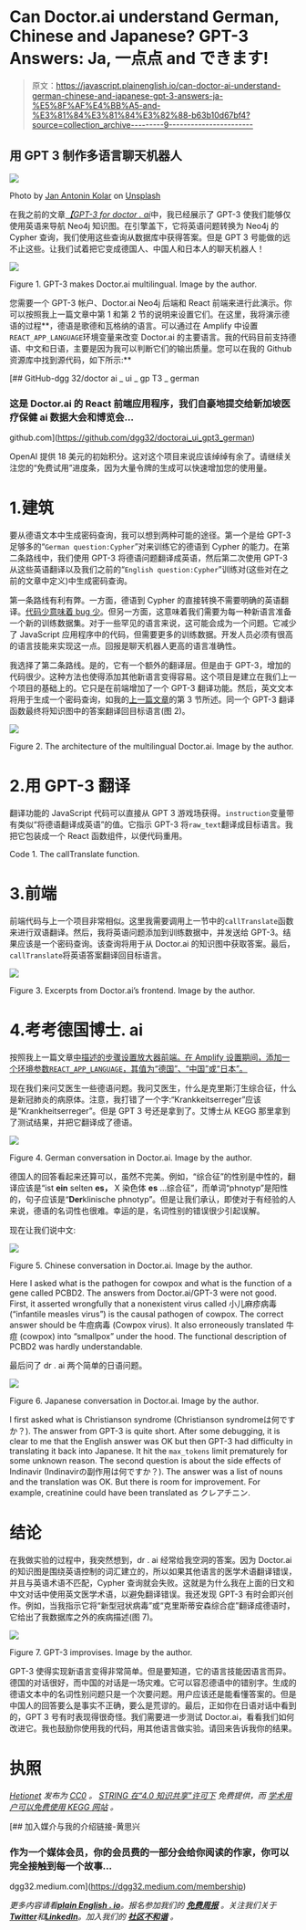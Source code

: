 # Can Doctor.ai understand German, Chinese and Japanese? GPT-3 Answers: Ja, 一点点 and できます!

> 原文：<https://javascript.plainenglish.io/can-doctor-ai-understand-german-chinese-and-japanese-gpt-3-answers-ja-%E5%8F%AF%E4%BB%A5-and-%E3%81%84%E3%81%84%E3%82%88-b63b10d67bf4?source=collection_archive---------9----------------------->

## 用 GPT 3 制作多语言聊天机器人

![](img/d939005f84bac8f624c31f41921aea0a.png)

Photo by [Jan Antonin Kolar](https://unsplash.com/@jankolar?utm_source=unsplash&utm_medium=referral&utm_content=creditCopyText) on [Unsplash](https://unsplash.com/s/photos/german?utm_source=unsplash&utm_medium=referral&utm_content=creditCopyText)

在我之前的文章[*【GPT-3 for doctor . ai*](https://medium.com/p/1396d1cd6fa5)中，我已经展示了 GPT-3 使我们能够仅使用英语来导航 Neo4j 知识图。在引擎盖下，它将英语问题转换为 Neo4j 的 Cypher 查询，我们使用这些查询从数据库中获得答案。但是 GPT 3 号能做的远不止这些。让我们试着把它变成德国人、中国人和日本人的聊天机器人！

![](img/4701f417c0a1d37af9b661ab21e282fd.png)

Figure 1\. GPT-3 makes Doctor.ai multilingual. Image by the author.

您需要一个 GPT-3 帐户、Doctor.ai Neo4j 后端和 React 前端来进行此演示。你可以按照我上一篇文章中第 1 和第 2 节的说明来设置它们。在这里，我将演示德语的过程**，德语是歌德和瓦格纳的语言。可以通过在 Amplify 中设置`REACT_APP_LANGUAGE`环境变量来改变 Doctor.ai 的主要语言。我的代码目前支持德语、中文和日语，主要是因为我可以判断它们的输出质量。您可以在我的 Github 资源库中找到源代码，如下所示:**

 [## GitHub-dgg 32/doctor ai _ ui _ gp T3 _ german

### 这是 Doctor.ai 的 React 前端应用程序，我们自豪地提交给新加坡医疗保健 ai 数据大会和博览会…

github.com](https://github.com/dgg32/doctorai_ui_gpt3_german) 

OpenAI 提供 18 美元的初始积分。这对这个项目来说应该绰绰有余了。请继续关注您的“免费试用”进度条，因为大量令牌的生成可以快速增加您的使用量。

# 1.建筑

要从德语文本中生成密码查询，我可以想到两种可能的途径。第一个是给 GPT-3 足够多的“`German question:Cypher`”对来训练它的德语到 Cypher 的能力。在第二条路线中，我们使用 GPT-3 将德语问题翻译成英语，然后第二次使用 GPT-3 从这些英语翻译以及我们之前的“`English question:Cypher`”训练对(这些对在之前的文章中定义)中生成密码查询。

第一条路线有利有弊。一方面，德语到 Cypher 的直接转换不需要明确的英语翻译。[代码少意味着 bug 少](https://blog.codinghorror.com/the-best-code-is-no-code-at-all/)。但另一方面，这意味着我们需要为每一种新语言准备一个新的训练数据集。对于一些罕见的语言来说，这可能会成为一个问题。它减少了 JavaScript 应用程序中的代码，但需要更多的训练数据。开发人员必须有很高的语言技能来实现这一点。回报是聊天机器人更高的语言准确性。

我选择了第二条路线。是的，它有一个额外的翻译层。但是由于 GPT-3，增加的代码很少。这种方法也使得添加其他新语言变得容易。这个项目是建立在我们上一个项目的基础上的。它只是在前端增加了一个 GPT-3 翻译功能。然后，英文文本将用于生成一个密码查询，如我的[上一篇文章](https://medium.com/p/1396d1cd6fa5)的第 3 节所述。同一个 GPT-3 翻译函数最终将知识图中的答案翻译回目标语言(图 2)。

![](img/bccaa3c6d098f9040578cee83bb545e4.png)

Figure 2\. The architecture of the multilingual Doctor.ai. Image by the author.

# 2.用 GPT-3 翻译

翻译功能的 JavaScript 代码可以直接从 GPT 3 游戏场获得。`instruction`变量带有类似“将德语翻译成英语”的值。它指示 GPT-3 将`raw_text`翻译成目标语言。我把它包装成一个 React 函数组件，以便代码重用。

Code 1\. The callTranslate function.

# 3.前端

前端代码与上一个项目非常相似。这里我需要调用上一节中的`callTranslate`函数来进行双语翻译。然后，我将英语问题添加到训练数据中，并发送给 GPT-3。结果应该是一个密码查询。该查询将用于从 Doctor.ai 的知识图中获取答案。最后，`callTranslate`将英语答案翻译回目标语言。

![](img/996fa49bfd9f2264c91a095d0a8734fe.png)

Figure 3\. Excerpts from Doctor.ai’s frontend. Image by the author.

# 4.考考德国博士. ai

按照我上一篇文章[中描述的步骤设置放大器前端。在 Amplify 设置期间，添加一个环境参数`REACT_APP_LANGUAGE`，其值为“德国”、“中国”或“日本”。](https://medium.com/p/1396d1cd6fa5)

现在我们来问艾医生一些德语问题。我问艾医生，什么是克里斯汀生综合征，什么是新冠肺炎的病原体。注意，我打错了一个字:“Krankkeitserreger”应该是“Krankheitserreger”。但是 GPT 3 号还是拿到了。艾博士从 KEGG 那里拿到了测试结果，并把它翻译成了德语。

![](img/14d5137857f492dba0ac79778e721922.png)

Figure 4\. German conversation in Doctor.ai. Image by the author.

德国人的回答看起来还算可以，虽然不完美。例如，“综合征”的性别是中性的，翻译应该是“ist **ein** selten **es，** X 染色体 **es** …综合征”，而单词“phnotyp”是阳性的，句子应该是“**Der**klinische phnotyp”。但是让我们承认，即使对于有经验的人来说，德语的名词性也很难。幸运的是，名词性别的错误很少引起误解。

现在让我们说中文:

![](img/7890dde988d9ad9e373936febac694cf.png)

Figure 5\. Chinese conversation in Doctor.ai. Image by the author.

Here I asked what is the pathogen for cowpox and what is the function of a gene called PCBD2\. The answers from Doctor.ai/GPT-3 were not good. First, it asserted wrongfully that a nonexistent virus called 小儿麻疹病毒 (“infantile measles virus”) is the causal pathogen of cowpox. The correct answer should be 牛痘病毒 (Cowpox virus). It also erroneously translated 牛痘 (cowpox) into “smallpox” under the hood. The functional description of PCBD2 was hardly understandable.

最后问了 dr . ai 两个简单的日语问题。

![](img/520c48faacc05c870c4335e52d62d15f.png)

Figure 6\. Japanese conversation in Doctor.ai. Image by the author.

I first asked what is Christianson syndrome (Christianson syndromeは何ですか？). The answer from GPT-3 is quite short. After some debugging, it is clear to me that the English answer was OK but then GPT-3 had difficulty in translating it back into Japanese. It hit the `max_tokens` limit prematurely for some unknown reason. The second question is about the side effects of Indinavir (Indinavirの副作用は何ですか？). The answer was a list of nouns and the translation was OK. But there is room for improvement. For example, creatinine could have been translated as クレアチニン.

# 结论

在我做实验的过程中，我突然想到，dr . ai 经常给我空洞的答案。因为 Doctor.ai 的知识图是围绕英语控制的词汇建立的，所以如果其他语言的医学术语翻译错误，并且与英语术语不匹配，Cypher 查询就会失败。这就是为什么我在上面的日文和中文对话中使用英文医学术语，以避免翻译错误。我还发现 GPT-3 有时会即兴创作。例如，当我指示它将“新型冠状病毒”或“克里斯蒂安森综合症”翻译成德语时，它给出了我数据库之外的疾病描述(图 7)。

![](img/007138a3346a59e7ab72658cc720fd3b.png)

Figure 7\. GPT-3 improvises. Image by the author.

GPT-3 使得实现新语言变得非常简单。但是要知道，它的语言技能因语言而异。德国的对话很好，而中国的对话是一场灾难。它可以容忍德语中的错别字。生成的德语文本中的名词性别问题只是一个次要问题。用户应该还是能看懂答案的。但是中国人的回答要么是事实不正确，要么是荒谬的。最后，正如你在日语对话中看到的，GPT 3 号有时表现得很奇怪。我们需要进一步测试 Doctor.ai，看看我们如何改进它。我也鼓励你使用我的代码，用其他语言做实验。请回来告诉我你的结果。

# 执照

[*Hetionet*](https://github.com/hetio/hetionet) *发布为* [*CC0*](https://creativecommons.org/publicdomain/zero/1.0/) *。* [*STRING 在“4.0 知识共享”许可下*](https://string-db.org/cgi/access) *免费提供，而* [*学术用户可以免费使用 KEGG 网站*](https://www.kegg.jp/kegg/legal.html) *。*

[](https://dgg32.medium.com/membership) [## 加入媒介与我的介绍链接-黄思兴

### 作为一个媒体会员，你的会员费的一部分会给你阅读的作家，你可以完全接触到每一个故事…

dgg32.medium.com](https://dgg32.medium.com/membership) 

*更多内容请看*[***plain English . io***](https://plainenglish.io/)*。报名参加我们的* [***免费周报***](http://newsletter.plainenglish.io/) *。关注我们关于*[***Twitter***](https://twitter.com/inPlainEngHQ)*和*[***LinkedIn***](https://www.linkedin.com/company/inplainenglish/)*。加入我们的* [***社区不和谐***](https://discord.gg/GtDtUAvyhW) *。*